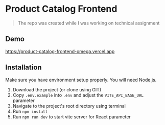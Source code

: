 # Product Catalog Frontend

> The repo was created while I was working on technical assignment

## Demo
https://product-catalog-frontend-omega.vercel.app

## Installation
Make sure you have environment setup properly. You will need Node.js.

1. Download the project (or clone using GIT)
2. Copy `.env.example` into `.env` and adjust the `VITE_API_BASE_URL` parameter
3. Navigate to the project's root directory using terminal
4. Run `npm install`
5. Run `npm run dev` to start vite server for React parameter
